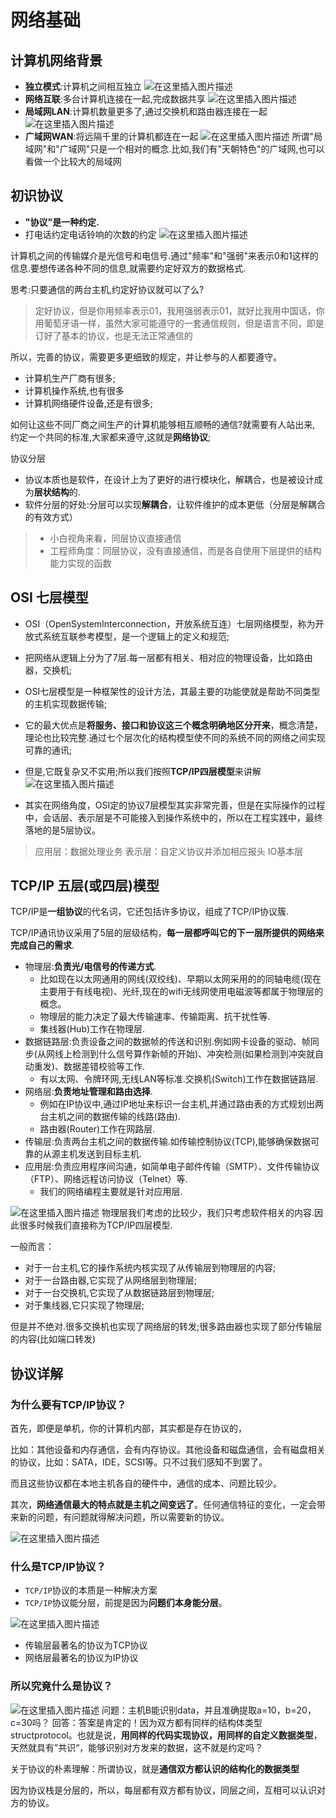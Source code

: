 ﻿# 网络基础

## 计算机网络背景



- **独立模式**:计算机之间相互独立
![在这里插入图片描述](https://i-blog.csdnimg.cn/direct/f324418b86374ecb8ba3e613cd1e7c91.png)
- **网络互联**:多台计算机连接在一起,完成数据共享
![在这里插入图片描述](https://i-blog.csdnimg.cn/direct/75fdde0ac24742fca108356495249778.png)
- **局域网LAN**:计算机数量更多了,通过交换机和路由器连接在一起
![在这里插入图片描述](https://i-blog.csdnimg.cn/direct/b4b57793f48443dbb061fa9a81802a8f.png)
- **广域网WAN**:将远隔千里的计算机都连在一起
![在这里插入图片描述](https://i-blog.csdnimg.cn/direct/ac39ee89c1c34154a1e26eeee6b359d0.png)
所谓"局域网"和"广域网"只是一个相对的概念.比如,我们有"天朝特色"的广域网,也可以看做一个比较大的局域网

## 初识协议

- **"协议"是一种约定.**
- 打电话约定电话铃响的次数的约定
![在这里插入图片描述](https://i-blog.csdnimg.cn/direct/24548858449f405f9f20bea2bea4df09.png)

计算机之间的传输媒介是光信号和电信号.通过"频率"和"强弱"来表示0和1这样的信息.要想传递各种不同的信息,就需要约定好双方的数据格式.

思考:只要通信的两台主机,约定好协议就可以了么?

 >定好协议，但是你用频率表示01，我用强弱表示01，就好比我用中国话，你用葡萄牙语一样，虽然大家可能遵守的一套通信规则，但是语言不同，即是订好了基本的协议，也是无法正常通信的

所以，完善的协议，需要更多更细致的规定，并让参与的人都要遵守。
- 计算机生产厂商有很多;
- 计算机操作系统,也有很多
- 计算机网络硬件设备,还是有很多;

如何让这些不同厂商之间生产的计算机能够相互顺畅的通信?就需要有人站出来, 约定一个共同的标准,大家都来遵守,这就是**网络协议**;


协议分层
- 协议本质也是软件，在设计上为了更好的进行模块化，解耦合，也是被设计成为**层状结构**的.
- 软件分层的好处:分层可以实现**解耦合**，让软件维护的成本更低（分层是解耦合的有效方式）
> - 小白视角来看，同层协议直接通信
> - 工程师角度：同层协议，没有直接通信，而是各自使用下层提供的结构能力实现的函数

## OSI 七层模型

- OSI（OpenSystemInterconnection，开放系统互连）七层网络模型，称为开放式系统互联参考模型，是一个逻辑上的定义和规范;
- 把网络从逻辑上分为了7层.每一层都有相关、相对应的物理设备，比如路由器，交换机;
 - OSI七层模型是一种框架性的设计方法，其最主要的功能使就是帮助不同类型的主机实现数据传输;
 - 它的最大优点是**将服务、接口和协议这三个概念明确地区分开来**，概念清楚，理论也比较完整.通过七个层次化的结构模型使不同的系统不同的网络之间实现可靠的通讯;
 - 但是,它既复杂又不实用;所以我们按照**TCP/IP四层模型**来讲解
![在这里插入图片描述](https://i-blog.csdnimg.cn/direct/9f1d323ea0d647ff97804ffd29d45c5d.png)


- 其实在网络角度，OSI定的协议7层模型其实非常完善，但是在实际操作的过程中，会话层、表示层是不可能接入到操作系统中的，所以在工程实践中，最终落地的是5层协议。
>应用层：数据处理业务
>表示层：自定义协议并添加相应报头
>IO基本层

## TCP/IP 五层(或四层)模型

TCP/IP是**一组协议**的代名词，它还包括许多协议，组成了TCP/IP协议簇.

 TCP/IP通讯协议采用了5层的层级结构，**每一层都呼叫它的下一层所提供的网络来完成自己的需求**.
 
 - 物理层:**负责光/电信号的传递方式**.
 	- 比如现在以太网通用的网线(双绞线)、早期以太网采用的的同轴电缆(现在主要用于有线电视)、光纤,现在的wifi无线网使用电磁波等都属于物理层的概念。
 	- 物理层的能力决定了最大传输速率、传输距离、抗干扰性等.
 	- 集线器(Hub)工作在物理层.
 - 数据链路层:负责设备之间的数据帧的传送和识别.例如网卡设备的驱动、帧同步(从网线上检测到什么信号算作新帧的开始)、冲突检测(如果检测到冲突就自动重发)、数据差错校验等工作.
 	- 有以太网、令牌环网,无线LAN等标准.交换机(Switch)工作在数据链路层.
- 网络层:**负责地址管理和路由选择**.
	- 例如在IP协议中,通过IP地址来标识一台主机,并通过路由表的方式规划出两台主机之间的数据传输的线路(路由).
	- 路由器(Router)工作在网路层.
- 传输层:负责两台主机之间的数据传输.如传输控制协议(TCP),能够确保数据可靠的从源主机发送到目标主机.
- 应用层:负责应用程序间沟通，如简单电子邮件传输（SMTP）、文件传输协议（FTP）、网络远程访问协议（Telnet）等.
	- 我们的网络编程主要就是针对应用层.

![在这里插入图片描述](https://i-blog.csdnimg.cn/direct/06ade51abacb4a2fbe9c48788c9db8af.png)
物理层我们考虑的比较少，我们只考虑软件相关的内容.因此很多时候我们直接称为TCP/IP四层模型.


一般而言：
 - 对于一台主机,它的操作系统内核实现了从传输层到物理层的内容;
 - 对于一台路由器,它实现了从网络层到物理层;
 - 对于一台交换机,它实现了从数据链路层到物理层;
 - 对于集线器,它只实现了物理层;

但是并不绝对.很多交换机也实现了网络层的转发;很多路由器也实现了部分传输层的内容(比如端口转发)



## 协议详解

### 为什么要有TCP/IP协议？

首先，即便是单机，你的计算机内部，其实都是存在协议的，

比如：其他设备和内存通信，会有内存协议。其他设备和磁盘通信，会有磁盘相关的协议，比如：SATA，IDE，SCSI等。只不过我们感知不到罢了。

而且这些协议都在本地主机各自的硬件中，通信的成本、问题比较少。

其次，**网络通信最大的特点就是主机之间变远了**。任何通信特征的变化，一定会带来新的问题，有问题就得解决问题，所以需要新的协议。

![在这里插入图片描述](https://i-blog.csdnimg.cn/direct/8b4ce87a11874fb8a5452355b3d3ab11.png)

### 什么是TCP/IP协议？

- `TCP/IP`协议的本质是一种解决方案
- `TCP/IP`协议能分层，前提是因为**问题们本身能分层**。

![在这里插入图片描述](https://i-blog.csdnimg.cn/direct/6032fc468a564989a0223291c08634ec.png)
- 传输层最著名的协议为TCP协议
- 网络层最著名的协议为IP协议

### 所以究竟什么是协议？

![在这里插入图片描述](https://i-blog.csdnimg.cn/direct/182457518a8d4a018367f8da7cf6de6f.png)
问题：主机B能识别data，并且准确提取a=10，b=20，c=30吗？
回答：答案是肯定的！因为双方都有同样的结构体类型structprotocol。也就是说，**用同样的代码实现协议，用同样的自定义数据类型**，天然就具有”共识“，能够识别对方发来的数据，这不就是约定吗？

关于协议的朴素理解：所谓协议，就是**通信双方都认识的结构化的数据类型**

因为协议栈是分层的，所以，每层都有双方都有协议，同层之间，互相可以认识对方的协议。



